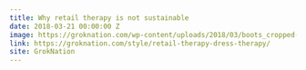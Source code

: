 ```yaml
---
title: Why retail therapy is not sustainable
date: 2018-03-21 00:00:00 Z
image: https://groknation.com/wp-content/uploads/2018/03/boots_cropped-e1520199374551.jpg
link: https://groknation.com/style/retail-therapy-dress-therapy/
site: GrokNation
---
```


